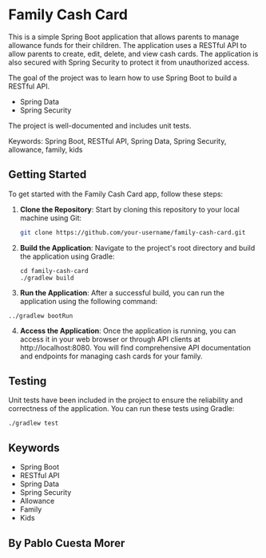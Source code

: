 # Family Cash Card

This is a simple Spring Boot application that allows parents to manage allowance funds for their children. The application uses a RESTful API to allow parents to create, edit, delete, and view cash cards. The application is also secured with Spring Security to protect it from unauthorized access.

The goal of the project was to learn how to use Spring Boot to build a RESTful API.

- Spring Data
- Spring Security

The project is well-documented and includes unit tests.

Keywords: Spring Boot, RESTful API, Spring Data, Spring Security, allowance, family, kids

## Getting Started

To get started with the Family Cash Card app, follow these steps:

1. **Clone the Repository**: Start by cloning this repository to your local machine using Git:
   ```bash
   git clone https://github.com/your-username/family-cash-card.git
   ```

2. **Build the Application**: Navigate to the project's root directory and build the application using Gradle:
   ```
   cd family-cash-card
   ./gradlew build
   ```
   
3.  **Run the Application**: After a successful build, you can run the application using the following command:
   ```
   ../gradlew bootRun
   ```

4.  **Access the Application**: Once the application is running, you can access it in your web browser or through API clients at http://localhost:8080. You will find comprehensive API documentation and endpoints for managing cash cards for your family.

## Testing
Unit tests have been included in the project to ensure the reliability and correctness of the application. You can run these tests using Gradle:

```
./gradlew test
```

## Keywords
- Spring Boot
- RESTful API
- Spring Data
- Spring Security
- Allowance
- Family
- Kids

## By Pablo Cuesta Morer